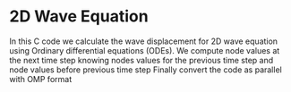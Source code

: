 # 2D Wave Equation

In this C code we calculate the wave displacement for 2D wave equation using Ordinary differential equations (ODEs).
We compute node values at the next time step knowing nodes values for the previous time step and node values before previous time step
Finally convert the code as parallel with OMP format    
